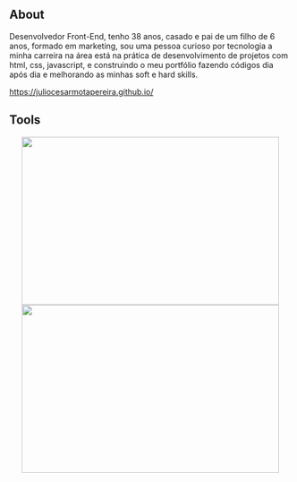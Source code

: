## About

Desenvolvedor Front-End, tenho 38 anos, casado e pai de um filho de 6 anos, formado em marketing, sou uma pessoa curioso por tecnologia a minha carreira na área está na prática de desenvolvimento de projetos com html, css, javascript, e construindo o meu portfólio fazendo códigos dia após dia e melhorando as minhas soft e hard skills.

https://juliocesarmotapereira.github.io/

## Tools 
<!--  
<p align="center">
<img src="https://img.shields.io/badge/html5-%23E34F26.svg?style=for-the-badge&logo=html5&logoColor=white" style="margin-bottom: 4px;" height="30px">
<img src="https://img.shields.io/badge/css3-%231572B6.svg?style=for-the-badge&logo=css3&logoColor=white" style="margin-bottom: 4px;" height="30px">
<img src="https://img.shields.io/badge/javascript-%23323330.svg?style=for-the-badge&logo=javascript&logoColor=%23F7DF1E" style="margin-bottom: 4px;" height="30px">
<img src="https://img.shields.io/badge/react-%2320232a.svg?style=for-the-badge&logo=react&logoColor=%2361DAFB" style="margin-bottom: 4px;" height="30px">
<img src="https://img.shields.io/badge/git-%23F05033.svg?style=for-the-badge&logo=git&logoColor=white" style="margin-bottom: 4px;" height="30px">
</p>
-->

<p align="center">
  <img width="460" height="300" src="https://github-readme-stats.vercel.app/api/top-langs/?username=juliocesarmotapereira&layout=compact=true&theme=dark&hide_border=true&border_radius=4&date_format=j%20M%5B%20Y%5D"> 
  
  <img width="460" height="300" src="https://streak-stats.demolab.com?user=juliocesarmotapereira&theme=dark&hide_border=true&border_radius=4&date_format=j%20M%5B%20Y%5D">  
</p>

